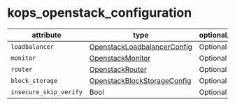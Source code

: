 # kops_openstack_configuration

| attribute | type | optional/required | computed |
| --- | --- | --- | --- |
| `loadbalancer` | [OpenstackLoadbalancerConfig](./OpenstackLoadbalancerConfig.generated.md) | Optional |  |
| `monitor` | [OpenstackMonitor](./OpenstackMonitor.generated.md) | Optional |  |
| `router` | [OpenstackRouter](./OpenstackRouter.generated.md) | Optional |  |
| `block_storage` | [OpenstackBlockStorageConfig](./OpenstackBlockStorageConfig.generated.md) | Optional |  |
| `insecure_skip_verify` | Bool | Optional |  |
